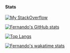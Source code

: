 #### Stats
[![My StackOverflow](https://stackoverflow-badge.vercel.app/?userID=11213030)](https://stackoverflow.com/users/11213030/fernando-mellone)

[![Fernando's GitHub stats](https://github-readme-stats.vercel.app/api?username=femellone&show_icons=true&custom_title=Fernando%27s+GitHub+stats)](https://github.com/anuraghazra/github-readme-stats)

[![Top Langs](https://github-readme-stats.vercel.app/api/top-langs/?username=femellone&langs_count=6&layout=compact)](https://github.com/anuraghazra/github-readme-stats)

[![Fernando's wakatime stats](https://github-readme-stats.vercel.app/api/wakatime?username=femellone)](https://github.com/anuraghazra/github-readme-stats)
